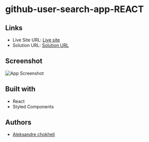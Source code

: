 # github-user-search-app-REACT

## Links

- Live Site URL: [Live site](https://planets-fact-site-rho.vercel.app/)
- Solution URL: [Solution URL](https://github.com/aleksandrre/planets-fact-site)

## Screenshot
![App Screenshot](https://user-images.githubusercontent.com/108459639/226053042-ccf583a9-1eb4-4a5d-b28a-0f165ca5823c.jpg)
## Built with
- React
- Styled Components
## Authors
- [Aleksandre chokheli](https://github.com/aleksandrre)
